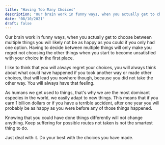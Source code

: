 ```yaml
---
title: "Having Too Many Choices"
description: "Our brain work in funny ways, when you actually get to choose between multiple things you will likely not be as happy as you could if you only had one option"
date: "08/10/2021"
draft: false
---
```


Our brain work in funny ways, when you actually get to choose between multiple things you will likely not be as happy as you could if you only had one option. Having to decide between multiple things will only make you regret not choosing the other things when you start to become unsatisfied with your choice in the first place.

I like to think that you will always regret your choices, you will always think about what could have happened if you took another way or made other choices, that will lead you nowhere though, because you did not take the other way. You will always have that feeling.

As humans we get used to things, that's why we are the most dominant especies in the world, we easily adapt to new things. This means that if you earn 1 billion dollars or if you have a terrible accident, after one year you will probably be as happy as you were before any of those things happened.

Knowing that you could have done things differently will not change anything. Keep suffering for possible routes not taken is not the smartest thing to do.

Just deal with it. Do your best with the choices you have made.